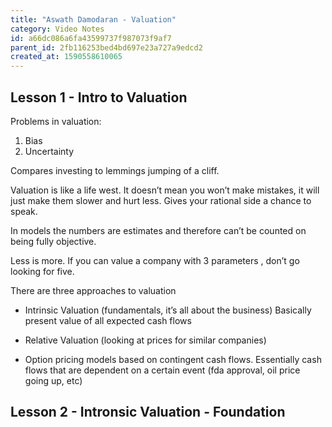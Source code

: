 ```yaml
---
title: "Aswath Damodaran - Valuation"
category: Video Notes
id: a66dc086a6fa43599737f987073f9af7
parent_id: 2fb116253bed4bd697e23a727a9edcd2
created_at: 1590558610065
---
```


## Lesson 1 - Intro to Valuation 

Problems in valuation:
1. Bias
2. Uncertainty

Compares investing to lemmings jumping of a cliff. 

Valuation is like a life west. It doesn’t mean you won’t make mistakes, it will just make them slower and hurt less. Gives your rational side a chance to speak. 

In models the numbers are estimates and therefore can’t be counted on being fully objective. 

Less is more. If you can value a company with 3 parameters , don’t go looking for five. 

There are three approaches to valuation 
* Intrinsic Valuation (fundamentals, it’s all about the business)
Basically present value of all expected cash flows

* Relative Valuation (looking at prices for similar companies)
* Option pricing models based on contingent cash flows. Essentially cash flows that are dependent on a certain event (fda approval, oil price going up, etc) 


## Lesson 2 - Intronsic Valuation - Foundation 







                